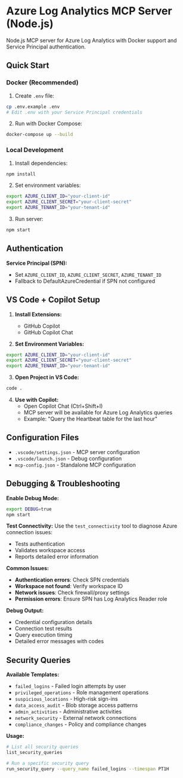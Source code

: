 # Azure Log Analytics MCP Server (Node.js)

Node.js MCP server for Azure Log Analytics with Docker support and Service Principal authentication.

## Quick Start

### Docker (Recommended)

1. Create `.env` file:
```bash
cp .env.example .env
# Edit .env with your Service Principal credentials
```

2. Run with Docker Compose:
```bash
docker-compose up --build
```

### Local Development

1. Install dependencies:
```bash
npm install
```

2. Set environment variables:
```bash
export AZURE_CLIENT_ID="your-client-id"
export AZURE_CLIENT_SECRET="your-client-secret"  
export AZURE_TENANT_ID="your-tenant-id"
```

3. Run server:
```bash
npm start
```

## Authentication

**Service Principal (SPN):**
- Set `AZURE_CLIENT_ID`, `AZURE_CLIENT_SECRET`, `AZURE_TENANT_ID`
- Fallback to DefaultAzureCredential if SPN not configured

## VS Code + Copilot Setup

1. **Install Extensions:**
   - GitHub Copilot
   - GitHub Copilot Chat

2. **Set Environment Variables:**
```bash
export AZURE_CLIENT_ID="your-client-id"
export AZURE_CLIENT_SECRET="your-client-secret"
export AZURE_TENANT_ID="your-tenant-id"
```

3. **Open Project in VS Code:**
```bash
code .
```

4. **Use with Copilot:**
   - Open Copilot Chat (Ctrl+Shift+I)
   - MCP server will be available for Azure Log Analytics queries
   - Example: "Query the Heartbeat table for the last hour"

## Configuration Files

- `.vscode/settings.json` - MCP server configuration
- `.vscode/launch.json` - Debug configuration  
- `mcp-config.json` - Standalone MCP configuration

## Debugging & Troubleshooting

**Enable Debug Mode:**
```bash
export DEBUG=true
npm start
```

**Test Connectivity:**
Use the `test_connectivity` tool to diagnose Azure connection issues:
- Tests authentication
- Validates workspace access
- Reports detailed error information

**Common Issues:**
- **Authentication errors**: Check SPN credentials
- **Workspace not found**: Verify workspace ID
- **Network issues**: Check firewall/proxy settings
- **Permission errors**: Ensure SPN has Log Analytics Reader role

**Debug Output:**
- Credential configuration details
- Connection test results
- Query execution timing
- Detailed error messages with codes

## Security Queries

**Available Templates:**
- `failed_logins` - Failed login attempts by user
- `privileged_operations` - Role management operations  
- `suspicious_locations` - High-risk sign-ins
- `data_access_audit` - Blob storage access patterns
- `admin_activities` - Administrative activities
- `network_security` - External network connections
- `compliance_changes` - Policy and compliance changes

**Usage:**
```bash
# List all security queries
list_security_queries

# Run a specific security query
run_security_query --query_name failed_logins --timespan PT1H
```
